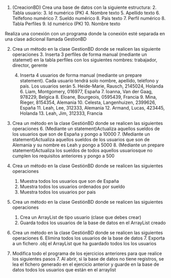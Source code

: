 1. (CreacionBD) Crea una base de datos con la siguiente estructura:
	2. Tabla usuario:
		3. Id numérico (PK)
		4. Nombre texto 
		5. Apellido texto
		6. Telfefono numérico
		7. Sueldo numérico
		8. Pais texto
		7. Perfil numérico 
	8. Tabla Perfiles
		9. Id numérico (PK)
		10. Nombre texto

Realiza una conexión con un programa donde la conexión esté separada en una clase adicional llamada GestionBD

2. Crea un método en la clase GestionBD donde se realicen las siguiente operaciones
	3. Inserta 3 perfiles de forma manual (mediante un statemet) en la tabla perfiles con los siguientes nombres: trabajador, director, gerente

	4. Inserta 4 usuarios de forma manual  (mediante un prepare statement). Cada usuario tendrá solo nombre, apellido, teléfono y país. Los usuarios serán
		5. Heide-Marie, Rausch, 2145024, Holanda
		6. Liam, Montgomery, 016977, España
		7. Ioanna, Van der Gaag, 978229, Belgica
		8. Eloane, Bourgeois, 0595439, Francia
		9. Mina, Rieger, 8154354, Alemania
		10. Celesta, Langenhuizen, 2399626, España
		11. Leah, Lee, 312333, Alemania
		12. Armand, Lucas, 423445, Holanda
		13. Leah, Jim, 312333, Francia


 	
5. Crea un método en la clase GestiónBD donde se realicen las siguientes operaciones
	6. (Mediante un statement)Actualiza aquellos sueldos de los usuarios que son de España y pongo a 10000
	7. (Mediante un statement)Actualiza aquellos sueldos de los usuarios que son de Alemania y su nombre es  Leah y pongo a 5000
	8. (Mediante un prepare statement)Actualiza los sueldos de todos aquellos usuariosque no cumplen los requisitos anteriores y pongo a 500
9. Crea un método en la clase GestiónBD donde se realicen las siguientes operaciones
	1. Muestra todos los usuarios que son de España
	2. Muestra todos los usuarios ordenados por sueldo
	3. Muestra todos los usuarios por pais
4. Crea un método en la clase GestiónBD donde se realicen las siguientes operaciones
	1. Crea un ArrayList de tipo usuario (clase que debes crear)
	2. Guarda todos los usuarios de la base de datos en el ArrayList creado
5. Crea un método en la clase GestiónBD donde se realicen las siguientes operaciones
	6. Elimina todos los usuarios de la base de datos
	7. Exporta a un fichero .obj el ArrayList que ha guardado todos los los usuarios

6. Modifica todo el programa de los ejercicios anteriores para que realice los siguientes pasos
	7. Al abrir, si la base de datos no tiene registros, se lea el fichero generado en el ejercicio anterior y guarde en la base de datos todos los usuarios que están en el arraylist

